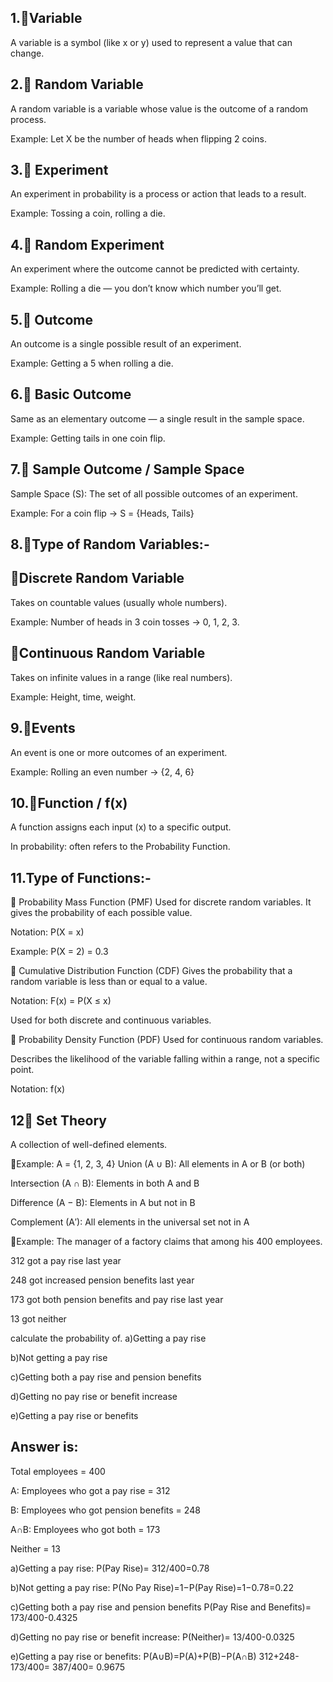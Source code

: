 
## 1.🔹Variable
A variable is a symbol (like x or y) used to represent a value that can change.

## 2.🔹 Random Variable
A random variable is a variable whose value is the outcome of a random process.

Example: Let X be the number of heads when flipping 2 coins.

## 3.🔹 Experiment
An experiment in probability is a process or action that leads to a result.

Example: Tossing a coin, rolling a die.

## 4.🔹 Random Experiment
An experiment where the outcome cannot be predicted with certainty.

Example: Rolling a die — you don’t know which number you’ll get.

## 5.🔹 Outcome
An outcome is a single possible result of an experiment.

Example: Getting a 5 when rolling a die.

## 6.🔹 Basic Outcome
Same as an elementary outcome — a single result in the sample space.

Example: Getting tails in one coin flip.

## 7.🔹 Sample Outcome / Sample Space
Sample Space (S): The set of all possible outcomes of an experiment.

Example: For a coin flip → S = {Heads, Tails}

## 8.🔹Type of Random Variables:-
## 🔹Discrete Random Variable
Takes on countable values (usually whole numbers).

Example: Number of heads in 3 coin tosses → 0, 1, 2, 3.

## 🔹Continuous Random Variable
Takes on infinite values in a range (like real numbers).

Example: Height, time, weight.

## 9.🔹Events
An event is one or more outcomes of an experiment.

Example: Rolling an even number → {2, 4, 6}

## 10.🔹Function / f(x)
A function assigns each input (x) to a specific output.

In probability: often refers to the Probability Function.

## 11.Type of Functions:-
🔹 Probability Mass Function (PMF)
Used for discrete random variables. It gives the probability of each possible value.

Notation: P(X = x)

Example: P(X = 2) = 0.3

🔹 Cumulative Distribution Function (CDF)
Gives the probability that a random variable is less than or equal to a value.

Notation: F(x) = P(X ≤ x)

Used for both discrete and continuous variables.

🔹 Probability Density Function (PDF)
Used for continuous random variables.

Describes the likelihood of the variable falling within a range, not a specific point.

Notation: f(x)

## 12🔹 Set Theory
A collection of well-defined elements.

🔹Example: A = {1, 2, 3, 4}
Union (A ∪ B): All elements in A or B (or both)

Intersection (A ∩ B): Elements in both A and B

Difference (A − B): Elements in A but not in B

Complement (A′): All elements in the universal set not in A

🔹Example:
The manager of a factory claims that among his 400 employees.

312 got a pay rise last year

248 got increased pension benefits last year

173 got both pension benefits and pay rise last year

13 got neither

calculate the probability of.
a)Getting a pay rise

b)Not getting a pay rise 

c)Getting both a pay rise and pension benefits 

d)Getting no pay rise or benefit increase 

e)Getting a pay rise or benefits 

## Answer is:
Total employees = 400

A: Employees who got a pay rise = 312

B: Employees who got pension benefits = 248

A∩B: Employees who got both = 173

Neither = 13

a)Getting a pay rise:
P(Pay Rise)= 312/400=0.78

b)Not getting a pay rise:
P(No Pay Rise)=1−P(Pay Rise)=1−0.78=0.22

c)Getting both a pay rise and pension benefits
P(Pay Rise and Benefits)= 173/400-0.4325

d)Getting no pay rise or benefit increase:
P(Neither)= 13/400-0.0325

e)Getting a pay rise or benefits:
P(A∪B)=P(A)+P(B)−P(A∩B)
312+248-173/400= 387/400= 0.9675

